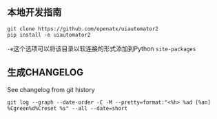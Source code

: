 ## 本地开发指南

```
git clone https://github.com/openatx/uiautomator2
pip install -e uiautomator2
```

`-e`这个选项可以将该目录以软连接的形式添加到Python `site-packages`

## 生成CHANGELOG
See changelog from git history

```
git log --graph --date-order -C -M --pretty=format:"<%h> %ad [%an] %Cgreen%d%Creset %s" --all --date=short
```
